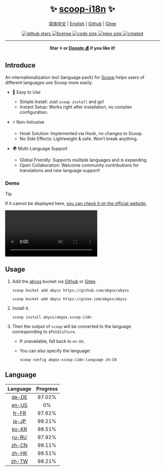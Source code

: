 <h1 align="center">✨ <a href="https://scoop-i18n.abgox.com">scoop-i18n</a> ✨</h1>

<p align="center">
    <a href="readme.zh-CN.md">简体中文</a> |
    <a href="readme.md">English</a> |
    <a href="https://github.com/abgox/scoop-i18n">Github</a> |
    <a href="https://gitee.com/abgox/scoop-i18n">Gitee</a>
</p>

<p align="center">
    <a href="https://github.com/abgox/scoop-i18n">
        <img src="https://img.shields.io/github/stars/abgox/scoop-i18n" alt="github stars" />
    </a>
    <a href="https://github.com/abgox/scoop-i18n/blob/main/license">
        <img src="https://img.shields.io/github/license/abgox/scoop-i18n" alt="license" />
    </a>
    <a href="https://img.shields.io/github/languages/code-size/abgox/scoop-i18n">
        <img src="https://img.shields.io/github/languages/code-size/abgox/scoop-i18n" alt="code size" />
    </a>
    <a href="https://img.shields.io/github/repo-size/abgox/scoop-i18n">
        <img src="https://img.shields.io/github/repo-size/abgox/scoop-i18n" alt="repo size" />
    </a>
    <a href="https://github.com/abgox/scoop-i18n">
        <img src="https://img.shields.io/github/created-at/abgox/scoop-i18n" alt="created" />
    </a>
</p>

---

<p align="center">
  <strong>Star ⭐️ or <a href="https://abgox.com/donate">Donate 💰</a> if you like it!</strong>
</p>

## Introduce

An internationalization tool (language pack) for [Scoop](https://scoop.sh/) helps users of different languages use Scoop more easily.

- 🚀 Easy to Use

  - Simple Install: Just `scoop install` and go!
  - Instant Setup: Works right after installation, no complex configuration.

- ⚡️ Non-Intrusive

  - Hook Solution: Implemented via Hook, no changes to Scoop.
  - No Side Effects: Lightweight & safe. Won’t break anything.

- 🌍 Multi-Language Support
  - Global Friendly: Supports multiple languages and is expanding.
  - Open Collaboration: Welcome community contributions for translations and new language support!

### Demo

> [!Tip]
>
> If it cannot be displayed here, [you can check it on the official website.](https://scoop-i18n.abgox.com)

<video src="https://scoop-i18n.abgox.com/demo.mp4" controls></video>

## Usage

1.  Add the [abyss](https://abyss.abgox.com) bucket via [Github](https://github.com/abgox/abyss) or [Gitee](https://gitee.com/abgox/abyss).

    ```shell
    scoop bucket add abyss https://github.com/abgox/abyss
    ```

    ```shell
    scoop bucket add abyss https://gitee.com/abgox/abyss
    ```

2.  Install it.

    ```shell
    scoop install abyss/abgox.scoop-i18n
    ```

3.  Then the output of `scoop` will be converted to the language corresponding to `$PSUICulture`.

    - If unavailable, fall back to `en-US`.
    - You can also specify the language:

      ```shell
      scoop config abgox-scoop-i18n-language zh-CN
      ```

## Language

<!-- prettier-ignore-start -->

|Language|Progress|
|:-:|:-:|
|[de-DE](./i18n/de-DE.json)|97.02%|
|[en-US](./i18n/en-US.json)|0%|
|[fr-FR](./i18n/fr-FR.json)|97.62%|
|[ja-JP](./i18n/ja-JP.json)|98.21%|
|[ko-KR](./i18n/ko-KR.json)|98.51%|
|[ru-RU](./i18n/ru-RU.json)|97.92%|
|[zh-CN](./i18n/zh-CN.json)|99.11%|
|[zh-HK](./i18n/zh-HK.json)|98.51%|
|[zh-TW](./i18n/zh-TW.json)|98.21%|

<!-- prettier-ignore-end -->
